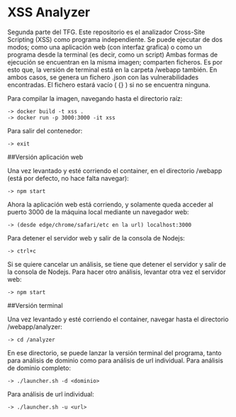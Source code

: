 # XSS Analyzer

Segunda parte del TFG. 
Este repositorio es el analizador Cross-Site Scripting (XSS) como programa independiente.
Se puede ejecutar de dos modos; como una aplicación web (con interfaz grafica) o como un programa desde la terminal (es decir, como un script)
Ambas formas de ejecución se encuentran en la misma imagen; comparten ficheros. Es por esto que, la versión de terminal está en la carpeta /webapp también.
En ambos casos, se genera un fichero .json con las vulnerabilidades encontradas. El fichero estará vacío ( {} ) si no se encuentra ninguna.

Para compilar la imagen, navegando hasta el directorio raíz:

    -> docker build -t xss .
    -> docker run -p 3000:3000 -it xss

Para salir del contenedor:

    -> exit

##Versión aplicación web

Una vez levantado y esté corriendo el container, en el directorio /webapp (está por defecto, no hace falta navegar):

    -> npm start

Ahora la aplicación web está corriendo, y solamente queda acceder al puerto 3000 de la máquina local mediante un navegador web:

    -> (desde edge/chrome/safari/etc en la url) localhost:3000

Para detener el servidor web y salir de la consola de Nodejs:

    -> ctrl+c

Si se quiere cancelar un análisis, se tiene que detener el servidor y salir de la consola de Nodejs.
Para hacer otro análisis, levantar otra vez el servidor web:

    -> npm start

##Versión terminal

Una vez levantado y esté corriendo el container, navegar hasta el directorio /webapp/analyzer:

    -> cd /analyzer

En ese directorio, se puede lanzar la versión terminal del programa, tanto para análisis de dominio como para análisis de url individual.
Para análisis de dominio completo:

    -> ./launcher.sh -d <dominio>

Para análisis de url individual:

    -> ./launcher.sh -u <url>
